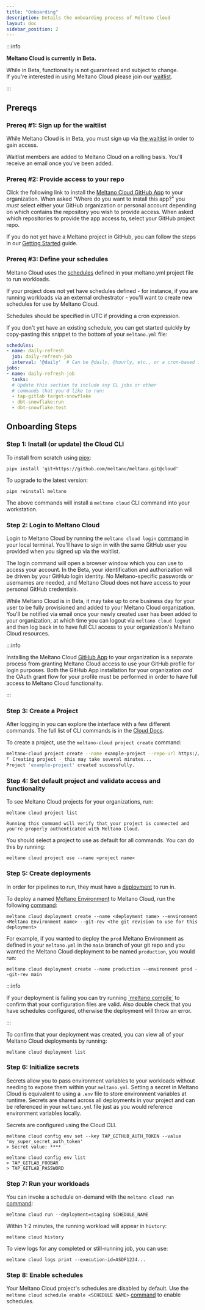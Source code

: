 ```yaml
---
title: "Onboarding"
description: Details the onboarding process of Meltano Cloud
layout: doc
sidebar_position: 2
---
```


:::info

<p><strong>Meltano Cloud is currently in Beta.</strong></p>
<p>While in Beta, functionality is not guaranteed and subject to change. <br /> If you're interested in using Meltano Cloud please join our <a href="https://meltano.com/cloud/">waitlist</a>.</p>

:::

## Prereqs

### Prereq #1: Sign up for the waitlist

While Meltano Cloud is in Beta, you must sign up via [the waitlist](https://meltano.com/cloud/) in order to gain access.

Waitlist members are added to Meltano Cloud on a rolling basis. You'll receive an email once you've been added.

### Prereq #2: Provide access to your repo

Click the following link to install the [Meltano Cloud GitHub App](https://github.com/apps/meltano-cloud) to your organization.
When asked "Where do you want to install this app?" you _must_ select either your GitHub organization or personal account depending on which contains the repository you wish to provide access.
When asked which repositories to provide the app access to, select your GitHub project repo.

If you do not yet have a Meltano project in GitHub, you can follow the steps in our [Getting Started](/getting-started) guide.

### Prereq #3: Define your schedules

Meltano Cloud uses the [schedules](https://docs.meltano.com/concepts/project#schedules) defined in your meltano.yml project file to run workloads.

If your project does not yet have schedules defined - for instance, if you are running workloads via an external orchestrator - you'll want to create new schedules for use by Meltano Cloud.

Schedules should be specified in UTC if providing a cron expression.

If you don't yet have an existing schedule, you can get started quickly by copy-pasting this snippet to the bottom of your `meltano.yml` file:

```yml
schedules:
- name: daily-refresh
  job: daily-refresh-job
  interval: '@daily'  # Can be @daily, @hourly, etc., or a cron-based interval
jobs:
- name: daily-refresh-job
  tasks:
  # Update this section to include any EL jobs or other
  # commands that you'd like to run:
  - tap-gitlab target-snowflake
  - dbt-snowflake:run
  - dbt-snowflake:test
```

## Onboarding Steps

### Step 1: Install (or update) the Cloud CLI

To install from scratch using [pipx](https://pypa.github.io/pipx/installation/#install-pipx):

```console
pipx install 'git+https://github.com/meltano/meltano.git@cloud'
```

To upgrade to the latest version:

```console
pipx reinstall meltano
```

The above commands will install a `meltano cloud` CLI command into your workstation.

### Step 2: Login to Meltano Cloud

Login to Meltano Cloud by running the `meltano cloud login` [command](/cloud/cloud-cli#login) in your local terminal.
You'll have to sign in with the same GitHub user you provided when you signed up via the waitlist.

The login command will open a browser window which you can use to access your account. In the Beta, your identification and authorization will be driven by your GitHub login identity. No Meltano-specific passwords or usernames are needed, and Meltano Cloud does not have access to your personal GitHub credentials.

While Meltano Cloud is in Beta, it may take up to one business day for your user to be fully provisioned and added to your Meltano Cloud organization. You'll be notified via email once your newly created user has been added to your organization, at which time you can logout via `meltano cloud logout` and then log back in to have full CLI access to your organization's Meltano Cloud resources.

:::info

  <p>Installing the Meltano Cloud <a href="#prereq-2-provide-access-to-your-repo">GitHub App</a> to your organization is a separate process from granting Meltano Cloud access to use your GitHub profile for login purposes. Both the GitHub App installation for your organization <em>and</em> the OAuth grant flow for your profile must be performed in order to have full access to Meltano Cloud functionality.</p>
:::

### Step 3: Create a Project

After logging in you can explore the interface with a few different commands.
The full list of CLI commands is in the [Cloud Docs](https://docs.meltano.com/cloud/cloud-cli).

To create a project, use the `meltano-cloud project create` command:

```sh
meltano-cloud project create --name example-project --repo-url https://github.com/meltano/squared.git --root-path "data/"
⠋ Creating project - this may take several minutes...
Project 'example-project' created successfully.
```

### Step 4: Set default project and validate access and functionality


To see Meltano Cloud projects for your organizations, run:

```console
meltano cloud project list
```

```console
Running this command will verify that your project is connected and you're properly authenticated with Meltano Cloud.
```

You should select a project to use as default for all commands.
You can do this by running:

```console
meltano cloud project use --name <project name>
```

### Step 5: Create deployments

In order for pipelines to run, they must have a [deployment](/cloud/concepts#meltano-cloud-deployments) to run in.

To deploy a named [Meltano Environment](/concepts/environments) to Meltano Cloud, run the following [command](https://docs.meltano.com/cloud/cloud-cli#deployment):

```console
meltano cloud deployment create --name <deployment name> --environment <Meltano Environment name> --git-rev <the git revision to use for this deployment>
```

For example, if you wanted to deploy the `prod` Meltano Environment as defined in your `meltano.yml` in the `main` branch of your git repo and you wanted the Meltano Cloud deployment to be named `production`, you would run:

```console
meltano cloud deployment create --name production --environment prod --git-rev main
```

:::info

  <p>If your deployment is failing you can try running <a href="/reference/command-line-interface#compile">`meltano compile`</a> to confirm that your configuration files are valid.
  Also double check that you have schedules configured, otherwise the deployment will throw an error.</p>
:::

To confirm that your deployment was created, you can view all of your Meltano Cloud deployments by running:

```console
meltano cloud deployment list
```

### Step 6: Initialize secrets

Secrets allow you to pass environment variables to your workloads without needing to expose them within your `meltano.yml`.
Setting a secret in Meltano Cloud is equivalent to using a `.env` file to store environment variables at runtime.
Secrets are shared across all deployments in your project and can be referenced in your `meltano.yml` file just as you would reference environment variables locally.

Secrets are configured using the Cloud CLI.

```console
meltano cloud config env set --key TAP_GITHUB_AUTH_TOKEN --value 'my_super_secret_auth_token'
> Secret value: ****
```

```console
meltano cloud config env list
> TAP_GITLAB_FOOBAR
> TAP_GITLAB_PASSWORD
```

### Step 7: Run your workloads

You can invoke a schedule on-demand with the `meltano cloud run` [command](/cloud/cloud-cli#run):

```console
meltano cloud run --deployment=staging SCHEDULE_NAME
```

Within 1-2 minutes, the running workload will appear in `history`:

```console
meltano cloud history
```

To view logs for any completed or still-running job, you can use:

```console
meltano cloud logs print --execution-id=ASDF1234...
```

### Step 8: Enable schedules

Your Meltano Cloud project's schedules are disabled by default.
Use the `meltano cloud schedule enable <SCHEDULE NAME>` [command](/cloud/cloud-cli#schedule) to enable schedules.

